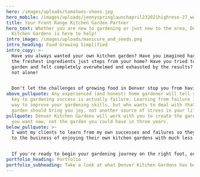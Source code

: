 ```yaml
---
hero: /images/uploads/tomatoes-shoes.jpg
hero_mobile: /images/uploads/jennyspringlaunchapril232021highreso-27_websize.jpg
title: Your Front Range Kitchen Garden Partner
hero_text: Whether you are new to gardening or just new to the area, Denver
  Kitchen Gardens is here to help!
intro_image: /images/uploads/manicure_and_seeds.png
intro_heading: Food Growing Simplified
intro_copy: >-
  Have you always wanted your own kitchen garden? Have you imagined harvesting
  the freshest ingredients just steps from your home? Have you tried to start a
  garden and felt completely overwhelmed and exhausted by the results? You are
  not alone!


  Don't let the challenges of growing food in Denver stop you from having the kitchen garden of your dreams. Denver Kitchen Gardens is the edible garden partner you've been looking for!
above_pullquote: Any experienced (and honest) home gardener will tell you the
  key to gardening success is actually failure. Learning from failure is a great
  way to improve your gardening skills, but who wants to deal with that? Your
  garden should bring you joy, not another source of stress in your life.
pullquote: Denver Kitchen Gardens will work with you to create the garden that
  you want now, not the garden you could have in three years.
below_pullquote: >-
  I want my clients to learn from my own successes and failures so they can get
  to the business of enjoying their own kitchen gardens with much less stress.


  If you're ready to begin your gardening journey on the right foot, or just want to make some improvements to your current garden, Denver Kitchen Gardens is the partner you need! No matter the size of your space or level of experience, I will give you the tools you need to grow a beautiful garden that you can be proud of and share with those you love!
portfolio_heading: Portfolio
portfolio_subheading: Take a look at what Denver Kitchen Gardens has been up to.
---
```

